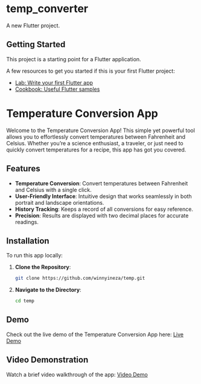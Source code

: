 # temp_converter

A new Flutter project.

## Getting Started

This project is a starting point for a Flutter application.

A few resources to get you started if this is your first Flutter project:

- [Lab: Write your first Flutter app](https://docs.flutter.dev/get-started/codelab)
- [Cookbook: Useful Flutter samples](https://docs.flutter.dev/cookbook)

# Temperature Conversion App

Welcome to the Temperature Conversion App! This simple yet powerful tool allows you to effortlessly convert temperatures between Fahrenheit and Celsius. Whether you’re a science enthusiast, a traveler, or just need to quickly convert temperatures for a recipe, this app has got you covered.

## Features

- **Temperature Conversion**: Convert temperatures between Fahrenheit and Celsius with a single click.
- **User-Friendly Interface**: Intuitive design that works seamlessly in both portrait and landscape orientations.
- **History Tracking**: Keeps a record of all conversions for easy reference.
- **Precision**: Results are displayed with two decimal places for accurate readings.

## Installation

To run this app locally:

1. **Clone the Repository**:
    ```bash
    git clone https://github.com/winnyineza/temp.git
    ```
2. **Navigate to the Directory**:
    ```bash
    cd temp
    ```

## Demo

Check out the live demo of the Temperature Conversion App here: [Live Demo](https://yourdemoURL.com)

## Video Demonstration

Watch a brief video walkthrough of the app: [Video Demo](https://yourvideodemoURL.com)
